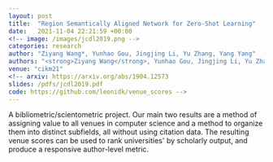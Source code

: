 ```yaml
---
layout: post
title:  "Region Semantically Aligned Network for Zero-Shot Learning"
date:   2021-11-04 22:21:59 +00:00
<!-- image: /images/jcdl2019.png -->
categories: research
author: "Ziyang Wang*, Yunhao Gou, Jingjing Li, Yu Zhang, Yang Yang"
authors: "<strong>Ziyang Wang</strong>, Yunhao Gou, Jingjing Li, Yu Zhang, Yang Yang"
venue: "cikm21"
<!-- arxiv: https://arxiv.org/abs/1904.12573
slides: /pdfs/jcdl2019.pdf
code: https://github.com/leonidk/venue_scores -->
---
```

A bibliometric/scientometric project. Our main two results are a method of assigning value to all venues in computer science and a method to organize them into distinct subfields, all without using citation data. The resulting venue scores can be used to rank universities' by scholarly output, and produce a responsive author-level metric.

